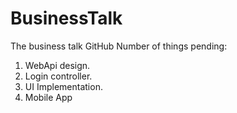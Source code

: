 # BusinessTalk
The business talk GitHub
Number of things pending:
1) WebApi design.
2) Login controller.
3) UI Implementation.
4) Mobile App
